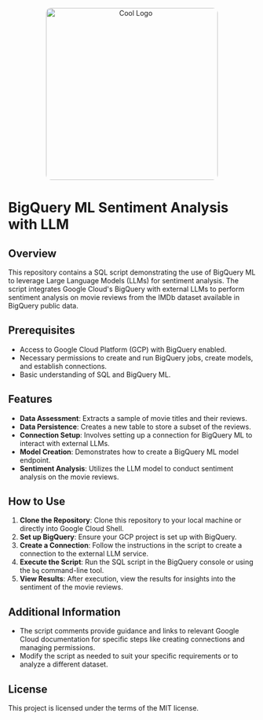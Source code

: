 <p align="center">
<img src="https://github.com/andrewankenobi/DataGenAIHackaton/blob/main/1.Sentiment%20Analysis/uc1.png" width="350" height="350" alt="Cool Logo" style="border-radius: 10px;">
</p>


# BigQuery ML Sentiment Analysis with LLM

## Overview
This repository contains a SQL script demonstrating the use of BigQuery ML to leverage Large Language Models (LLMs) for sentiment analysis. The script integrates Google Cloud's BigQuery with external LLMs to perform sentiment analysis on movie reviews from the IMDb dataset available in BigQuery public data.

## Prerequisites
- Access to Google Cloud Platform (GCP) with BigQuery enabled.
- Necessary permissions to create and run BigQuery jobs, create models, and establish connections.
- Basic understanding of SQL and BigQuery ML.

## Features
- **Data Assessment**: Extracts a sample of movie titles and their reviews.
- **Data Persistence**: Creates a new table to store a subset of the reviews.
- **Connection Setup**: Involves setting up a connection for BigQuery ML to interact with external LLMs.
- **Model Creation**: Demonstrates how to create a BigQuery ML model endpoint.
- **Sentiment Analysis**: Utilizes the LLM model to conduct sentiment analysis on the movie reviews.

## How to Use
1. **Clone the Repository**: Clone this repository to your local machine or directly into Google Cloud Shell.
2. **Set up BigQuery**: Ensure your GCP project is set up with BigQuery.
3. **Create a Connection**: Follow the instructions in the script to create a connection to the external LLM service.
4. **Execute the Script**: Run the SQL script in the BigQuery console or using the `bq` command-line tool.
5. **View Results**: After execution, view the results for insights into the sentiment of the movie reviews.

## Additional Information
- The script comments provide guidance and links to relevant Google Cloud documentation for specific steps like creating connections and managing permissions.
- Modify the script as needed to suit your specific requirements or to analyze a different dataset.


## License

This project is licensed under the terms of the MIT license.